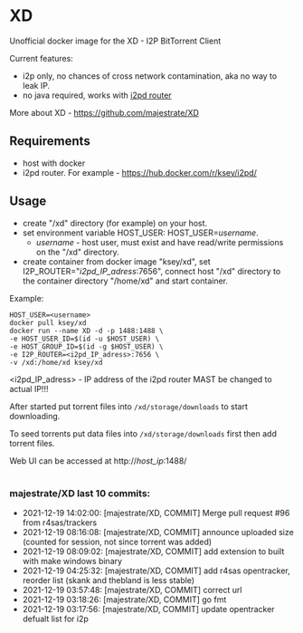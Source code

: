 # XD
Unofficial docker image for the XD - I2P BitTorrent Client

Current features:

* i2p only, no chances of cross network contamination, aka no way to leak IP.
* no java required, works with [i2pd router](https://github.com/purplei2p/i2pd)

More about XD - https://github.com/majestrate/XD

## Requirements

* host with docker
* i2pd router. For example - https://hub.docker.com/r/ksey/i2pd/

## Usage

* create "/xd" directory (for example) on your host.
* set environment variable HOST_USER: HOST_USER=*username*.
  - *username* - host user, must exist and have read/write permissions on the "/xd" directory.
* create container from docker image "ksey/xd", set I2P_ROUTER="*i2pd_IP_adress*:7656", connect host "/xd" directory to the container directory "/home/xd" and start container.

Example:
```
HOST_USER=<username>
docker pull ksey/xd
docker run --name XD -d -p 1488:1488 \
-e HOST_USER_ID=$(id -u $HOST_USER) \
-e HOST_GROUP_ID=$(id -g $HOST_USER) \
-e I2P_ROUTER=<i2pd_IP_adress>:7656 \
-v /xd:/home/xd ksey/xd

```
<i2pd_IP_adress> - IP address of the i2pd router MAST be changed to actual IP!!!

After started put torrent files into `/xd/storage/downloads` to start downloading.

To seed torrents put data files into `/xd/storage/downloads` first then add torrent files.

Web UI can be accessed at http://*host_ip*:1488/

































# #
### majestrate/XD last 10 commits:
* 2021-12-19 14:02:00: [majestrate/XD, COMMIT] Merge pull request #96 from r4sas/trackers
* 2021-12-19 08:16:08: [majestrate/XD, COMMIT] announce uploaded size (counted for session, not since torrent was added)
* 2021-12-19 08:09:02: [majestrate/XD, COMMIT] add extension to built with make windows binary
* 2021-12-19 04:25:32: [majestrate/XD, COMMIT] add r4sas opentracker, reorder list (skank and thebland is less stable)
* 2021-12-19 03:57:48: [majestrate/XD, COMMIT] correct url
* 2021-12-19 03:18:26: [majestrate/XD, COMMIT] go fmt
* 2021-12-19 03:17:56: [majestrate/XD, COMMIT] update opentracker defualt list for i2p
